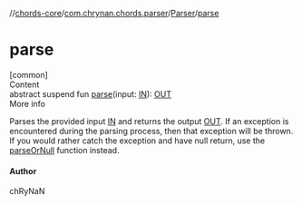 //[chords-core](../../../index.md)/[com.chrynan.chords.parser](../index.md)/[Parser](index.md)/[parse](parse.md)



# parse  
[common]  
Content  
abstract suspend fun [parse](parse.md)(input: [IN](index.md)): [OUT](index.md)  
More info  


Parses the provided input [IN](index.md) and returns the output [OUT](index.md). If an exception is encountered during the parsing process, then that exception will be thrown. If you would rather catch the exception and have null return, use the [parseOrNull](parse-or-null.md) function instead.



#### Author  


chRyNaN

  




